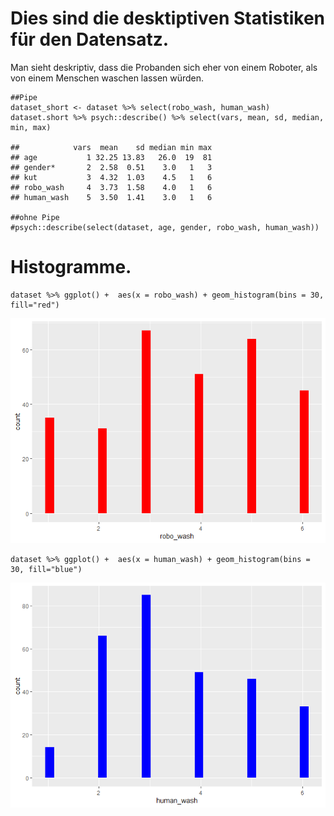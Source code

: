 Dies sind die desktiptiven Statistiken für den Datensatz.
=========================================================

Man sieht deskriptiv, dass die Probanden sich eher von einem Roboter,
als von einem Menschen waschen lassen würden.

    ##Pipe
    dataset_short <- dataset %>% select(robo_wash, human_wash)
    dataset.short %>% psych::describe() %>% select(vars, mean, sd, median, min, max) 

    ##            vars  mean    sd median min max
    ## age           1 32.25 13.83   26.0  19  81
    ## gender*       2  2.58  0.51    3.0   1   3
    ## kut           3  4.32  1.03    4.5   1   6
    ## robo_wash     4  3.73  1.58    4.0   1   6
    ## human_wash    5  3.50  1.41    3.0   1   6

    ##ohne Pipe
    #psych::describe(select(dataset, age, gender, robo_wash, human_wash))

Histogramme.
============

    dataset %>% ggplot() +  aes(x = robo_wash) + geom_histogram(bins = 30, fill="red")

![](DS_Steinke_files/figure-markdown_strict/unnamed-chunk-2-1.png)

    dataset %>% ggplot() +  aes(x = human_wash) + geom_histogram(bins = 30, fill="blue")

![](DS_Steinke_files/figure-markdown_strict/unnamed-chunk-2-2.png)
